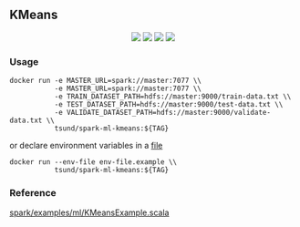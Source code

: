 ## KMeans

<p align="center">
    <img src="https://img.shields.io/docker/stars/tsund/spark-ml-kmeans.svg" />
    <img src="https://img.shields.io/docker/pulls/tsund/spark-ml-kmeans.svg" />
    <img src="https://img.shields.io/docker/image-size/tsund/spark-ml-kmeans" />
    <img src="https://img.shields.io/docker/v/tsund/spark-ml-kmeans" />
</p>

### Usage

```shell
docker run -e MASTER_URL=spark://master:7077 \\
           -e MASTER_URL=spark://master:7077 \\
           -e TRAIN_DATASET_PATH=hdfs://master:9000/train-data.txt \\
           -e TEST_DATASET_PATH=hdfs://master:9000/test-data.txt \\
           -e VALIDATE_DATASET_PATH=hdfs://master:9000/validate-data.txt \\
           tsund/spark-ml-kmeans:${TAG}
```

or declare environment variables in a [file](env-file.example)

```shell
docker run --env-file env-file.example \\
           tsund/spark-ml-kmeans:${TAG}
```

### Reference

[spark/examples/ml/KMeansExample.scala](https://github.com/apache/spark/blob/master/examples/src/main/scala/org/apache/spark/examples/ml/KMeansExample.scala)
